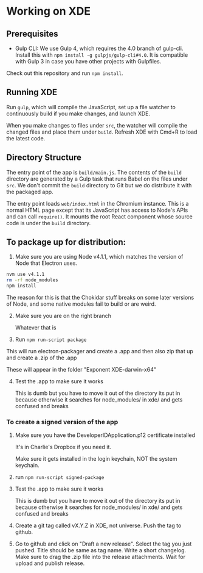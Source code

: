 # Working on XDE

## Prerequisites

- Gulp CLI: We use Gulp 4, which requires the 4.0 branch of gulp-cli. Install this with `npm install -g gulpjs/gulp-cli#4.0`. It is compatible with Gulp 3 in case you have other projects with Gulpfiles.

Check out this repository and run `npm install`.

## Running XDE

Run `gulp`, which will compile the JavaScript, set up a file watcher to continuously build if you make changes, and launch XDE.

When you make changes to files under `src`, the watcher will compile the changed files and place them under `build`. Refresh XDE with Cmd+R to load the latest code.

## Directory Structure

The entry point of the app is `build/main.js`. The contents of the `build` directory are generated by a Gulp task that runs Babel on the files under `src`. We don't commit the `build` directory to Git but we do distribute it with the packaged app.

The entry point loads `web/index.html` in the Chromium instance. This is a normal HTML page except that its JavaScript has access to Node's APIs and can call `require()`. It mounts the root React component whose source code is under the `build` directory.


## To package up for distribution:

1. Make sure you are using Node v4.1.1, which matches the version of Node that Electron uses.

  ```sh
  nvm use v4.1.1
  rm -rf node_modules
  npm install
  ```

  The reason for this is that the Chokidar stuff breaks on some later versions of Node, and some native modules fail to build or are weird.

2. Make sure you are on the right branch

    Whatever that is

3. Run `npm run-script package`

  This will run electron-packager and create a .app and then also zip that up and create a .zip of the .app

  These will appear in the folder "Exponent XDE-darwin-x64"

4. Test the .app to make sure it works

    This is dumb but you have to move it out of the directory its put in because
    otherwise it searches for node_modules/ in xde/ and gets confused and breaks

### To create a signed version of the app

1. Make sure you have the DeveloperIDApplication.p12 certificate installed

    It's in Charlie's Dropbox if you need it.

    Make sure it gets installed in the login keychain, NOT the system keychain.

2. run `npm run-script signed-package`

3. Test the .app to make sure it works

    This is dumb but you have to move it out of the directory its put in because
    otherwise it searches for node_modules/ in xde/ and gets confused and breaks

4. Create a git tag called vX.Y.Z in XDE, not universe. Push the tag to github.

5. Go to github and click on "Draft a new release". Select the tag you just pushed.
   Title should be same as tag name. Write a short changelog. Make sure to drag
   the .zip file into the release attachments. Wait for upload and publish release.
